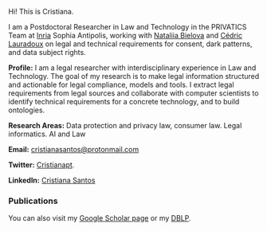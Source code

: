 Hi! This is Cristiana. 

I am a Postdoctoral Researcher in Law and Technology in the PRIVATICS Team at [Inria](https://www.inria.fr/en) Sophia Antipolis, working with [Nataliia Bielova](http://www-sop.inria.fr/members/Nataliia.Bielova/) and [Cédric Lauradoux](https://planete.inrialpes.fr/~lauradou/) on legal and technical requirements for consent, dark patterns, and data subject rights.

**Profile:** 
I am a legal researcher with interdisciplinary experience in Law and Technology. The goal of my research is to make legal information structured and actionable for legal compliance, models and tools. I extract legal requirements from legal sources and collaborate with computer scientists to identify technical requirements for a concrete technology, and to build ontologies.

**Research Areas:**
Data protection and privacy law, consumer law. Legal informatics. AI and Law 


**Email:** cristianasantos@protonmail.com

**Twitter:** [Cristianapt](https://twitter.com/cristianapt?lang=en).

**LinkedIn:** [Cristiana Santos](https://www.linkedin.com/in/cristianateixeirasantos/)

### Publications
You can also visit my [Google Scholar page](https://scholar.google.com/citations?user=IaDvlTwAAAAJ&hl=en) or my [DBLP](https://dblp.uni-trier.de/pers/hd/s/Santos:Cristiana). 
